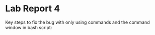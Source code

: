 # **Lab Report 4**

Key steps to fix the bug with only using commands and the command window in bash script:
